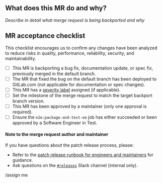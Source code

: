 <!--
Merging into stable branches in canonical projects is reserved for
GitLab patch releases https://docs.gitlab.com/ee/policy/maintenance.html#patch-releases

If you're backporting a security fix, please refer to the security merge request
template https://gitlab.com/gitlab-org/security/gitlab/blob/master/.gitlab/merge_request_templates/Security%20Release.md.
Security backport merge requests should not be opened on the GitLab canonical project.

Please don't remove this comment or other inline comments as they may be used to enforce validation rules.

template sourced from https://gitlab.com/gitlab-org/gitlab/-/blob/master/.gitlab/merge_request_templates/Stable%20Branch.md
-->

## What does this MR do and why?

_Describe in detail what merge request is being backported and why_

## MR acceptance checklist

This checklist encourages us to confirm any changes have been analyzed to reduce risks in quality, performance, reliability, security, and maintainability.

* [ ] This MR is backporting a bug fix, documentation update, or spec fix, previously merged in the default branch.
* [ ] The MR that fixed the bug on the default branch has been deployed to GitLab.com (not applicable for documentation or spec changes).
* [ ] This MR has a [severity label] assigned (if applicable).
* [ ] Set the milestone of the merge request to match the target backport branch version.
* [ ] This MR has been approved by a maintainer (only one approval is required).
* [ ] Ensure the `e2e:package-and-test-ee` job has either succeeded or been approved by a Software Engineer in Test.

#### Note to the merge request author and maintainer

If you have questions about the patch release process, please:

* Refer to the [patch release runbook for engineers and maintainers] for guidance.
* Ask questions on the [`#releases`] Slack channel (internal only).

[severity label]: https://about.gitlab.com/handbook/engineering/quality/issue-triage/#severity
[patch release runbook for engineers and maintainers]: https://gitlab.com/gitlab-org/release/docs/-/blob/master/general/patch/engineers.md
[`#releases`]: https://gitlab.slack.com/archives/C0XM5UU6B

/assign me
